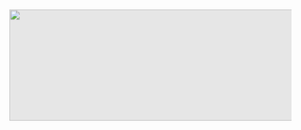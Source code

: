 <h1 align="center">
 <a href="https://github.com/bekirglr">
  <img style="display: block;-webkit-user-select: none;margin: auto;cursor: zoom-in;background-color: hsl(0, 0%, 90%);" src="https://media.tenor.com/GVk4jB2u_i8AAAAd/coding.gif" width="800" height="200">
  </a>
</h1>
